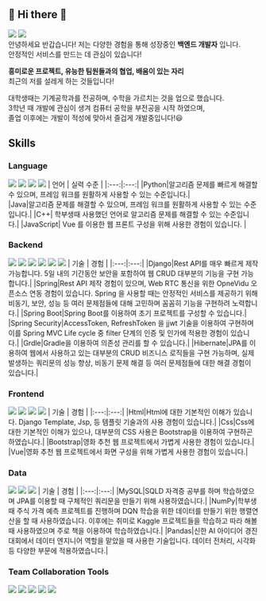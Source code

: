 ## 👋 Hi there 👋 
<img src="https://img.shields.io/badge/dondegi5@gmail.com-EA4335?style=plastic&logo=Gmail&logoColor=white"> <a href="https://zzangjaelog.tistory.com/"><img src="https://img.shields.io/badge/zzangjaelog-000000?style=plastic&logo=tistory&logoColor=white"></a>   
안녕하세요 반갑습니다!
저는 다양한 경험을 통해 성장중인 __백엔드 개발자__ 입니다.    
안정적인 서비스를 만드는 데 관심이 있습니다! 
   
__흥미로운 프로젝트, 유능한 팀원들과의 협업, 배움이 있는 자리__   
최근의 저를 설레게 하는 것들입니다!   

대학생때는 기계공학과를 전공하며, 수학을 가르치는 것을 업으로 했습니다.   
3학년 때 개발에 관심이 생겨 컴퓨터 공학을 부전공을 시작 하였으며,   
졸업 이후에는 개발이 적성에 맞아서 즐겁게 개발중입니다!😃   

## Skills
### Language
<img src="https://img.shields.io/badge/Python-3776AB?style=plastic&logo=Python&logoColor=white"> <img src="https://img.shields.io/badge/Java-FFFFF?style=plastic&logo=openjdk&logoColor=white"> <img src="https://img.shields.io/badge/C++-00599C?style=plastic&logo=cplusplus&logoColor=white"> <img src="https://img.shields.io/badge/JavaScript-F7DF1E?style=plastic&logo=javascript&logoColor=white">
| 언어 | 실력 수준 |
|:---:|:---:|
|Python|알고리즘 문제를 빠르게 해결할 수 있으며, 프레임 워크를 원활하게 사용할 수 있는 수준입니다.|   
|Java|알고리즘 문제를 해결할 수 있으며, 프레임 워크를 원활하게 사용할 수 있는 수준입니다.|
|C++| 학부생때 사용했던 언어로 알고리즘 문제를 해결할 수 있는 수준입니다.|
|JavaScript| Vue 를 이용한 웹 프론트 구성을 위해 사용한 경험이 있습니다. |

### Backend
<img src="https://img.shields.io/badge/Django-092E20?style=plastic&logo=Django&logoColor=white"> <img src="https://img.shields.io/badge/Spring-6DB33F?style=plastic&logo=Spring&logoColor=white"> <img src="https://img.shields.io/badge/Spring Boot-6DB33F?style=plastic&logo=Sprin Boot&logoColor=white"> <img src="https://img.shields.io/badge/Spring Security-6DB33F?style=plastic&logo=SpringSecurity&logoColor=white"> <img src="https://img.shields.io/badge/Gradle-02303A?style=plastic&logo=Gradle&logoColor=white"> <img src="https://img.shields.io/badge/Hibernate-59666C?style=plastic&logo=hibernate&logoColor=white"> 
| 기술 | 경험 |
|:---:|:---:|
|Django|Rest API를 매우 빠르게 제작 가능합니다. 5일 내의 기간동안 보안을 포함하여 웹 CRUD 대부분의 기능을 구현 가능합니다.|
|Spring|Rest API 제작 경험이 있으며, Web RTC 통신을 위한 OpneVidu 오픈소스 연동 경험이 있습니다. Spring 을 사용할 때는 안정적인 서비스를 제공하기 위해 비동기, 보안, 성능 등 여러 문제점들에 대해 고민하며 꼼꼼히 기능을 구현하려 노력합니다.|
|Spring Boot|Spring Boot를 이용하여 초기 프로젝트를 구성할 수 있습니다.|
|Spring Security|AccessToken, RefreshToken 을 jjwt 기술을 이용하여 구현하며 이를 Spring MVC Life cycle 중 filter 단계의 인증 및 인가에 적용한 경험이 있습니다.|
|Grdle|Gradle을 이용하여 의존성 관리를 할 수 있습니다.|
|Hibernate|JPA를 이용하여 웹에서 사용하고 있는 대부분의 CRUD 비즈니스 로직들을 구현 가능하며, 실제 발생하는 쿼리문의 성능 향상, 비동기 문제 해결 등 여러 문제점들에 대한 해결 경험이 있습니다.|

### Frontend
<img src="https://img.shields.io/badge/HTML-E34F26?style=plastic&logo=HTML5&logoColor=white"> <img src="https://img.shields.io/badge/CSS-1572B6?style=plastic&logo=css3&logoColor=white"> <img src="https://img.shields.io/badge/Bootstrap-7952B3?style=plastic&logo=bootstrap&logoColor=white"> <img src="https://img.shields.io/badge/Vue-4FC08D?style=plastic&logo=vuedotjs&logoColor=white">
| 기술 | 경험 |
|:---:|:---:|
|Html|Html에 대한 기본적인 이해가 있습니다. Django Template, Jsp, 등 템플릿 기술과의 사용 경험이 있습니다.|
|Css|Css에 대한 기본적인 이해가 있으나, 대부분의 CSS 사용은 Bootstrap을 이용하여 구현하곤 하였습니다.|
|Bootstrap|영화 추천 웹 프로젝트에서 가볍게 사용한 경험이 있습니다.|
|Vue|영화 추천 웹 프로젝트에서 화면 구성을 위해 가볍게 사용한 경험이 있습니다.|

### Data
<img src="https://img.shields.io/badge/MySQL-4479A1?style=plastic&logo=mysql&logoColor=white"> <img src="https://img.shields.io/badge/NumPy-013243?style=plastic&logo=numpy&logoColor=white"> <img src="https://img.shields.io/badge/Pandas-150458?style=plastic&logo=pandas&logoColor=white">
| 기술 | 경험 |
|:---:|:---:|
|MySQL|SQLD 자격증 공부를 하며 학습하였으며 JPA를 이용할 때 구체적인 쿼리문을 만들기 위해 사용하였습니다.|
|NumPy|학부생 때 주식 가격 예측 프로젝트를 진행하며 DQN 학습을 위한 데이터를 만들기 위한 행렬연산을 할 때 사용하였습니다. 이후에는 취미로 Kaggle 프로젝트들을 학습하고 따라 해볼 때 사용하였으며 주로 책을 이용하여 학습하였습니다.|
|Pandas|신한 AI 아이디어 경진대회에서 데이터 엔지니어 역할을 맡았을 때 사용한 기술입니다. 데이터 전처리, 시각화 등 다양한 부문에 적용하였습니다.|

### Team Collaboration Tools
<img src="https://img.shields.io/badge/Git-F05032?style=plastic&logo=git&logoColor=white"> <img src="https://img.shields.io/badge/GitLab-FC6D26?style=plastic&logo=gitlab&logoColor=white"> <img src="https://img.shields.io/badge/Jira-0052CC?style=plastic&logo=jira&logoColor=white"> <img src="https://img.shields.io/badge/Notion-000000?style=plastic&logo=notion&logoColor=white"> <img src="https://img.shields.io/badge/Microsoft Teams-6264A7?style=plastic&logo=microsoftteams&logoColor=white">
